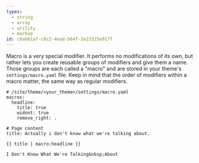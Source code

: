 ```yaml
---
types:
  - string
  - array
  - utility
  - markup
id: c0ab61af-c0c2-4ead-b64f-2e23325e917f
---
```

Macro is a very special modifier. It performs no modifications of its own, but rather lets you create reusable groups of modifiers and give them a name. Those groups are each called a "macro" and are stored in your theme's `settings/macro.yaml` file. Keep in mind that the order of modifiers within a macro matter, the same way as regular modifiers.


```.language-yaml
# /site/theme/<your_theme>/settings/macro.yaml
macros:
  headline:
    title: true
    widont: true
    remove_right: .

# Page content
title: Actually i don't know what we're talking about.
```

```
{{ title | macro:headline }}
```

```.language-output
I Don't Know What We're Talking&nbsp;About
```

